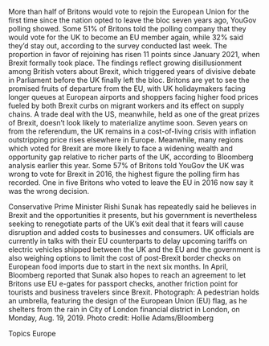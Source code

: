 More than half of Britons would vote to rejoin the European Union for the first time since the nation opted to leave the bloc seven years ago, YouGov polling showed.
Some 51% of Britons told the polling company that they would vote for the UK to become an EU member again, while 32% said they’d stay out, according to the survey conducted last week. The proportion in favor of rejoining has risen 11 points since January 2021, when Brexit formally took place.
The findings reflect growing disillusionment among British voters about Brexit, which triggered years of divisive debate in Parliament before the UK finally left the bloc.
Britons are yet to see the promised fruits of departure from the EU, with UK holidaymakers facing longer queues at European airports and shoppers facing higher food prices fueled by both Brexit curbs on migrant workers and its effect on supply chains. A trade deal with the US, meanwhile, held as one of the great prizes of Brexit, doesn’t look likely to materialize anytime soon.
Seven years on from the referendum, the UK remains in a cost-of-living crisis with inflation outstripping price rises elsewhere in Europe. Meanwhile, many regions which voted for Brexit are more likely to face a widening wealth and opportunity gap relative to richer parts of the UK, according to Bloomberg analysis earlier this year.
Some 57% of Britons told YouGov the UK was wrong to vote for Brexit in 2016, the highest figure the polling firm has recorded. One in five Britons who voted to leave the EU in 2016 now say it was the wrong decision.

Conservative Prime Minister Rishi Sunak has repeatedly said he believes in Brexit and the opportunities it presents, but his government is nevertheless seeking to renegotiate parts of the UK’s exit deal that it fears will cause disruption and added costs to businesses and consumers.
UK officials are currently in talks with their EU counterparts to delay upcoming tariffs on electric vehicles shipped between the UK and the EU and the government is also weighing options to limit the cost of post-Brexit border checks on European food imports due to start in the next six months.
In April, Bloomberg reported that Sunak also hopes to reach an agreement to let Britons use EU e-gates for passport checks, another friction point for tourists and business travelers since Brexit.
Photograph: A pedestrian holds an umbrella, featuring the design of the European Union (EU) flag, as he shelters from the rain in City of London financial district in London, on Monday, Aug. 19, 2019. Photo credit: Hollie Adams/Bloomberg

Topics
Europe
